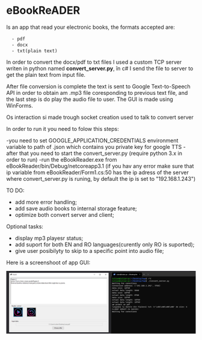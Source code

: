﻿# eBookReADER
 Is an app that read your electronic books, the formats accepted are:

      - pdf
      - docx
      - txt(plain text)

In order to convert the docx/pdf to txt files I used a custom TCP server writen in python named **convert_server.py**, în c# I send the file to server to get the  plain text from input file.

After file conversion is complete the text is sent to Google Text-to-Speech API in order to obtain am .mp3 file coresponding to previous text file, and the last step is do play the audio file to user. The GUI is made using WinForms.

Os interaction si made trough socket creation used to talk to convert server

In order to run it you need to folow this steps:
 
 -you need to set GOOGLE_APPLICATION_CREDENTIALS environment variable to path of <file>.json which contains you private key for google TTS
 -after that you need to start the convert_server.py (require python 3.x in order to run)
 -run the eBookReader.exe from eBookReader/bin/Debug/netcoreapp3.1 (if you hav any error make sure that ip variable from eBookReader/Form1.cs:50 has the ip adress of the server where convert_server.py is runing, by default the ip is set to "192.168.1.243")

TO DO:

  - add more error handling;
  - add save audio books to internal storage feature;
  - optimize both convert server and client;

Optional tasks:

  - display mp3 playesr status;
  - add suport for both EN and RO languages(curently only RO is suported);  
  - give user posibilyty to skip to a specific point into audio file;
  
Here is a screenshoot of app GUI:

![alt text](eBookReader_demo.jpg)
